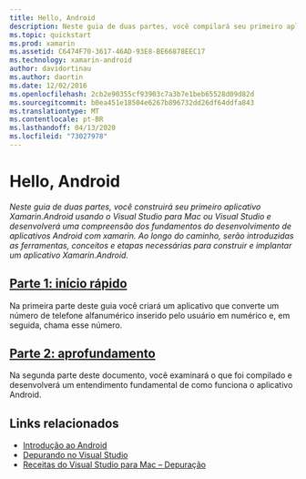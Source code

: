 ```yaml
---
title: Hello, Android
description: Neste guia de duas partes, você compilará seu primeiro aplicativo Xamarin.Android (usando o Visual Studio ou o Visual Studio para Mac) e passará a entender os fundamentos de desenvolvimento de aplicativos Android com Xamarin. Serão apresentados também ferramentas, conceitos e etapas necessários para compilar e implantar um aplicativo Xamarin.Android.
ms.topic: quickstart
ms.prod: xamarin
ms.assetid: C6474F70-3617-46AD-93E8-BE66878EEC17
ms.technology: xamarin-android
author: davidortinau
ms.author: daortin
ms.date: 12/02/2016
ms.openlocfilehash: 2cb2e90355cf93903c7a3b7e1beb65528d09d82d
ms.sourcegitcommit: b0ea451e18504e6267b896732dd26df64ddfa843
ms.translationtype: MT
ms.contentlocale: pt-BR
ms.lasthandoff: 04/13/2020
ms.locfileid: "73027978"
---
```

# <a name="hello-android"></a>Hello, Android

_Neste guia de duas partes, você construirá seu primeiro aplicativo Xamarin.Android usando o Visual Studio para Mac ou Visual Studio e desenvolverá uma compreensão dos fundamentos do desenvolvimento de aplicativos Android com xamarin. Ao longo do caminho, serão introduzidas as ferramentas, conceitos e etapas necessárias para construir e implantar um aplicativo Xamarin.Android._

## <a name="part-1-quickstart"></a>[Parte 1: início rápido](~/android/get-started/hello-android/hello-android-quickstart.md)

Na primeira parte deste guia você criará um aplicativo que converte um número de telefone alfanumérico inserido pelo usuário em numérico e, em seguida, chama esse número.

## <a name="part-2-deep-dive"></a>[Parte 2: aprofundamento](~/android/get-started/hello-android/hello-android-deepdive.md)

Na segunda parte deste documento, você examinará o que foi compilado e desenvolverá um entendimento fundamental de como funciona o aplicativo Android.

## <a name="related-links"></a>Links relacionados

- [Introdução ao Android](https://developer.android.com/training/index.html)
- [Depurando no Visual Studio](https://docs.microsoft.com/visualstudio/debugger/)
- [Receitas do Visual Studio para Mac – Depuração](https://github.com/xamarin/recipes/tree/master/Recipes/cross-platform/ide/debugging)
